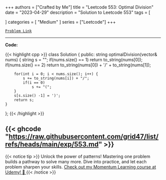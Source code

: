 
+++
authors = ["Crafted by Me"]
title = "Leetcode 553: Optimal Division"
date = "2023-04-29"
description = "Solution to Leetcode 553"
tags = [
    
]
categories = [
    "Medium"
]
series = ["Leetcode"]
+++



[`Problem Link`](https://leetcode.com/problems/optimal-division/description/)

---

**Code:**

{{< highlight cpp >}}
class Solution {
public:
    string optimalDivision(vector<int>& nums) {
        string s = "";
        if(nums.size() == 1) return to_string(nums[0]);
        if(nums.size() == 2) return to_string(nums[0]) + '/' + to_string(nums[1]);

        for(int i = 0; i < nums.size(); i++) {
            s += to_string(nums[i]) + "/";
            if(i == 0)
                s += "(";
        }
        s[s.size() -1] = ')';
        return s;
    }
};
{{< /highlight >}}

{{< ghcode "https://raw.githubusercontent.com/grid47/list/refs/heads/main/exp/553.md" >}}
---


{{< notice tip >}}
Unlock the power of patterns! Mastering one problem builds a pathway to solve many more. Dive into practice, and let each problem sharpen your skills. [Check out my Momentum Learning course at Udemy! 🚀 ](https://www.udemy.com/course/algorithms-and-data-structures-in-cpp/)
{{< /notice >}}

